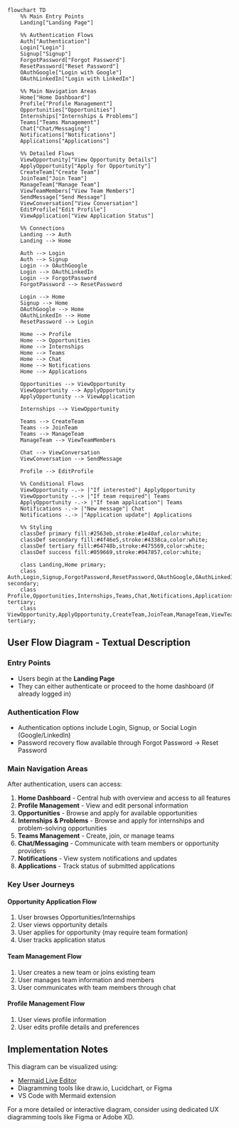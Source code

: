 ```mermaid
flowchart TD
    %% Main Entry Points
    Landing["Landing Page"]
    
    %% Authentication Flows
    Auth["Authentication"]
    Login["Login"]
    Signup["Signup"]
    ForgotPassword["Forgot Password"]
    ResetPassword["Reset Password"]
    OAuthGoogle["Login with Google"]
    OAuthLinkedIn["Login with LinkedIn"]
    
    %% Main Navigation Areas
    Home["Home Dashboard"]
    Profile["Profile Management"]
    Opportunities["Opportunities"]
    Internships["Internships & Problems"]
    Teams["Teams Management"]
    Chat["Chat/Messaging"]
    Notifications["Notifications"]
    Applications["Applications"]
    
    %% Detailed Flows
    ViewOpportunity["View Opportunity Details"]
    ApplyOpportunity["Apply for Opportunity"]
    CreateTeam["Create Team"]
    JoinTeam["Join Team"]
    ManageTeam["Manage Team"]
    ViewTeamMembers["View Team Members"]
    SendMessage["Send Message"]
    ViewConversation["View Conversation"]
    EditProfile["Edit Profile"]
    ViewApplication["View Application Status"]
    
    %% Connections
    Landing --> Auth
    Landing --> Home
    
    Auth --> Login
    Auth --> Signup
    Login --> OAuthGoogle
    Login --> OAuthLinkedIn
    Login --> ForgotPassword
    ForgotPassword --> ResetPassword
    
    Login --> Home
    Signup --> Home
    OAuthGoogle --> Home
    OAuthLinkedIn --> Home
    ResetPassword --> Login
    
    Home --> Profile
    Home --> Opportunities
    Home --> Internships
    Home --> Teams
    Home --> Chat
    Home --> Notifications
    Home --> Applications
    
    Opportunities --> ViewOpportunity
    ViewOpportunity --> ApplyOpportunity
    ApplyOpportunity --> ViewApplication
    
    Internships --> ViewOpportunity
    
    Teams --> CreateTeam
    Teams --> JoinTeam
    Teams --> ManageTeam
    ManageTeam --> ViewTeamMembers
    
    Chat --> ViewConversation
    ViewConversation --> SendMessage
    
    Profile --> EditProfile
    
    %% Conditional Flows
    ViewOpportunity -.-> |"If interested"| ApplyOpportunity
    ViewOpportunity -.-> |"If team required"| Teams
    ApplyOpportunity -.-> |"If team application"| Teams
    Notifications -.-> |"New message"| Chat
    Notifications -.-> |"Application update"| Applications
    
    %% Styling
    classDef primary fill:#2563eb,stroke:#1e40af,color:white;
    classDef secondary fill:#4f46e5,stroke:#4338ca,color:white;
    classDef tertiary fill:#64748b,stroke:#475569,color:white;
    classDef success fill:#059669,stroke:#047857,color:white;
    
    class Landing,Home primary;
    class Auth,Login,Signup,ForgotPassword,ResetPassword,OAuthGoogle,OAuthLinkedIn secondary;
    class Profile,Opportunities,Internships,Teams,Chat,Notifications,Applications tertiary;
    class ViewOpportunity,ApplyOpportunity,CreateTeam,JoinTeam,ManageTeam,ViewTeamMembers,SendMessage,ViewConversation,EditProfile,ViewApplication tertiary;
```

## User Flow Diagram - Textual Description

### Entry Points
- Users begin at the **Landing Page**
- They can either authenticate or proceed to the home dashboard (if already logged in)

### Authentication Flow
- Authentication options include Login, Signup, or Social Login (Google/LinkedIn)
- Password recovery flow available through Forgot Password → Reset Password

### Main Navigation Areas
After authentication, users can access:
1. **Home Dashboard** - Central hub with overview and access to all features
2. **Profile Management** - View and edit personal information
3. **Opportunities** - Browse and apply for available opportunities
4. **Internships & Problems** - Browse and apply for internships and problem-solving opportunities
5. **Teams Management** - Create, join, or manage teams
6. **Chat/Messaging** - Communicate with team members or opportunity providers
7. **Notifications** - View system notifications and updates
8. **Applications** - Track status of submitted applications

### Key User Journeys

#### Opportunity Application Flow
1. User browses Opportunities/Internships
2. User views opportunity details
3. User applies for opportunity (may require team formation)
4. User tracks application status

#### Team Management Flow
1. User creates a new team or joins existing team
2. User manages team information and members
3. User communicates with team members through chat

#### Profile Management Flow
1. User views profile information
2. User edits profile details and preferences

## Implementation Notes

This diagram can be visualized using:
- [Mermaid Live Editor](https://mermaid.live/)
- Diagramming tools like draw.io, Lucidchart, or Figma
- VS Code with Mermaid extension

For a more detailed or interactive diagram, consider using dedicated UX diagramming tools like Figma or Adobe XD. 